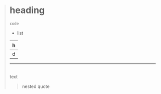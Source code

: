 > # heading
>
>     code
>
> * list
>
> | h |
> | - |
> | d |
>
> ---
>
> <table></table>
>
> text <a></a>
>
> > nested quote
